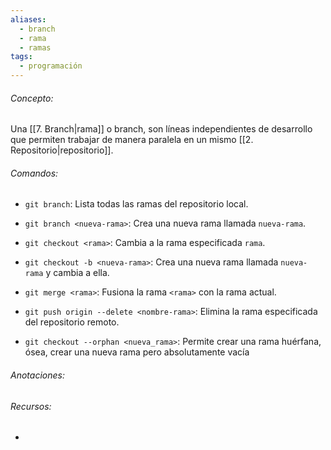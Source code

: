 ```yaml
---
aliases:
  - branch
  - rama
  - ramas
tags:
  - programación
---
```

###### Concepto:

Una [[7. Branch|rama]] o branch, son líneas independientes de desarrollo que permiten trabajar de manera paralela en un mismo [[2. Repositorio|repositorio]].

###### Comandos: 

- `git branch`: Lista todas las ramas del repositorio local.

- `git branch <nueva-rama>`: Crea una nueva rama llamada `nueva-rama`.

- `git checkout <rama>`: Cambia a la rama especificada `rama`.

- `git checkout -b <nueva-rama>`: Crea una nueva rama llamada `nueva-rama` y cambia a ella.

- `git merge <rama>`: Fusiona la rama `<rama>` con la rama actual.

- `git push origin --delete <nombre-rama>`: Elimina la rama especificada del repositorio remoto.

- `git checkout --orphan <nueva_rama>`: Permite crear una rama huérfana, ósea, crear una nueva rama pero absolutamente vacía 

###### Anotaciones:

> 

###### Recursos:

- []()